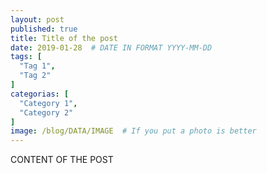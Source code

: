 ```yaml
---
layout: post
published: true
title: Title of the post
date: 2019-01-28  # DATE IN FORMAT YYYY-MM-DD
tags: [
  "Tag 1",
  "Tag 2"
]
categorias: [
  "Category 1",
  "Category 2"
]
image: /blog/DATA/IMAGE  # If you put a photo is better
---
```


CONTENT OF THE POST
